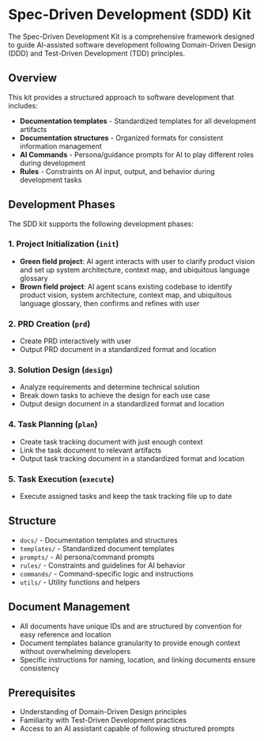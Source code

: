 # Spec-Driven Development (SDD) Kit

The Spec-Driven Development Kit is a comprehensive framework designed to guide AI-assisted software development following Domain-Driven Design (DDD) and Test-Driven Development (TDD) principles.

## Overview

This kit provides a structured approach to software development that includes:

- **Documentation templates** - Standardized templates for all development artifacts
- **Documentation structures** - Organized formats for consistent information management
- **AI Commands** - Persona/guidance prompts for AI to play different roles during development
- **Rules** - Constraints on AI input, output, and behavior during development tasks

## Development Phases

The SDD kit supports the following development phases:

### 1. Project Initialization (`init`)
- **Green field project**: AI agent interacts with user to clarify product vision and set up system architecture, context map, and ubiquitous language glossary
- **Brown field project**: AI agent scans existing codebase to identify product vision, system architecture, context map, and ubiquitous language glossary, then confirms and refines with user

### 2. PRD Creation (`prd`)
- Create PRD interactively with user
- Output PRD document in a standardized format and location

### 3. Solution Design (`design`)
- Analyze requirements and determine technical solution
- Break down tasks to achieve the design for each use case
- Output design document in a standardized format and location

### 4. Task Planning (`plan`)
- Create task tracking document with just enough context
- Link the task document to relevant artifacts
- Output task tracking document in a standardized format and location

### 5. Task Execution (`execute`)
- Execute assigned tasks and keep the task tracking file up to date

## Structure

- `docs/` - Documentation templates and structures
- `templates/` - Standardized document templates
- `prompts/` - AI persona/command prompts
- `rules/` - Constraints and guidelines for AI behavior
- `commands/` - Command-specific logic and instructions
- `utils/` - Utility functions and helpers

## Document Management

- All documents have unique IDs and are structured by convention for easy reference and location
- Document templates balance granularity to provide enough context without overwhelming developers
- Specific instructions for naming, location, and linking documents ensure consistency

## Prerequisites

- Understanding of Domain-Driven Design principles
- Familiarity with Test-Driven Development practices
- Access to an AI assistant capable of following structured prompts